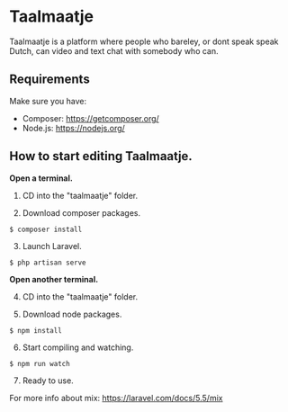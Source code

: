 # Taalmaatje
Taalmaatje is a platform where people who bareley, or dont speak speak Dutch, can video and text chat with somebody who can.


## Requirements
Make sure you have:
- Composer: https://getcomposer.org/
- Node.js: https://nodejs.org/


## How to start editing Taalmaatje.
**Open a terminal.**

1. CD into the "taalmaatje" folder.

2. Download composer packages.
```
$ composer install
```

3. Launch Laravel.
```
$ php artisan serve
```

**Open another terminal.**

4. CD into the "taalmaatje" folder.

5. Download node packages.
```
$ npm install
```

6. Start compiling and watching.
```
$ npm run watch
```

7. Ready to use.

For more info about mix: https://laravel.com/docs/5.5/mix


